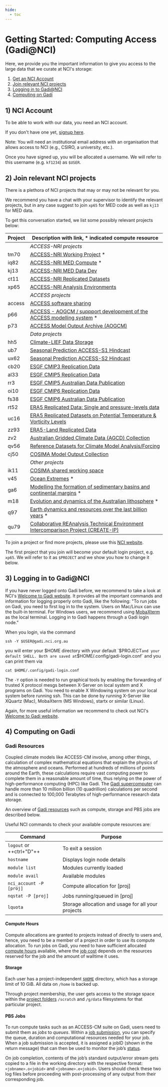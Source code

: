 ```yaml
---
hide:
  - toc
---
```


# <div class="highlight-bg"> Getting Started: Computing Access (Gadi@NCI) </div>

Here, we provide you the important information to give you access to the large data that we curate at NCI's storage:

1) [Get an NCI Account](#1-nci-account)  
2) [Join relevant NCI projects](#2-join-relevant-nci-projects)  
3) [Logging in to Gadi@NCI](#3-logging-in-to-gadinci)  
4) [Computing on Gadi](#4-computing-on-gadi)

## 1) NCI Account

To be able to work with our data, you need an NCI account.

If you don't have one yet, [signup here](https://my.nci.org.au/mancini/signup/0).

Note: You will need an institutional email address with an organisation that allows access to NCI (e.g., CSIRO, a university, etc.).

Once you have signed up, you will be allocated a username. We will refer to this username (e.g. `kf1234`) as `$USER`.

## 2) Join relevant NCI projects

There is a plethora of NCI projects that may or may not be relevant for you.

We recommend you have a chat with your supervisor to identify the relevant projects, but in any case suggest to join `xp65` for MED code as well as `kj13` for MED data.

To get this conversation started, we list some possibly relevant projects below:

| Project | Description with link, * indicated compute resource|
|------|---------------------------------------------------------------------------------------------------------------------------------|
| | *ACCESS-NRI projects* |
| tm70 | <a href="https://my.nci.org.au/mancini/project/tm70" target="_blank">ACCESS-NRI Working Project</a> * |
| iq82 | <a href="https://my.nci.org.au/mancini/project/iq82" target="_blank">ACCESS-NRI MED Compute</a> * |
| kj13 | <a href="https://my.nci.org.au/mancini/project/kj13" target="_blank">ACCESS-NRI MED Data Dev</a> |
| ct11 | <a href="https://my.nci.org.au/mancini/project/ct11" target="_blank">ACCESS-NRI Replicated Datasets</a> |
| xp65 | <a href="https://my.nci.org.au/mancini/project/xp65" target="_blank">ACCESS-NRI Analysis Environments</a> |
| | *ACCESS projects* |
| access | <a href="https://my.nci.org.au/mancini/project/access" target="_blank">ACCESS software sharing</a> |
| p66  | <a href="https://my.nci.org.au/mancini/project/p66"  target="_blank">ACCESS - AOGCM / suppport development of the ACCESS modelling system</a> * |
| p73  | <a href="https://my.nci.org.au/mancini/project/p73"  target="_blank">ACCESS Model Output Archive (AOGCM)</a> |
| | *Data projects* |
| hh5  | <a href="https://my.nci.org.au/mancini/project/hh5"  target="_blank">Climate-LIEF Data Storage</a> |
| ub7  | <a href="https://my.nci.org.au/mancini/project/ub7"  target="_blank">Seasonal Prediction ACCESS-S1 Hindcast</a> |
| ux62 | <a href="https://my.nci.org.au/mancini/project/ux62" target="_blank">Seasonal Prediction ACCESS-S2 Hindcast</a> |
| cb20 | <a href="https://my.nci.org.au/mancini/project/cb20" target="_blank">ESGF CMIP3 Replication Data</a> |
| al33 | <a href="https://my.nci.org.au/mancini/project/al33" target="_blank">ESGF CMIP5 Replication Data</a> |
| rr3  | <a href="https://my.nci.org.au/mancini/project/rr3"  target="_blank">ESGF CMIP5 Australian Data Publication</a> |
| oi10 | <a href="https://my.nci.org.au/mancini/project/oi10" target="_blank">ESGF CMIP6 Replication Data</a> |
| fs38 | <a href="https://my.nci.org.au/mancini/project/fs38" target="_blank">ESGF CMIP6 Australian Data Publication</a> |
| rt52 | <a href="https://my.nci.org.au/mancini/project/rt52" target="_blank">ERA5 Replicated Data: Single and pressure-levels data</a> |
| uc16 | <a href="https://my.nci.org.au/mancini/project/uc16" target="_blank">ERA5 Replicated Datasets on Potential Temperature & Vorticity Levels</a> |
| zz93 | <a href="https://my.nci.org.au/mancini/project/zz93" target="_blank">ERA5-Land Replicated Data</a> |
| zv2  | <a href="https://my.nci.org.au/mancini/project/zv2"  target="_blank">Australian Gridded Climate Data (AGCD) Collection</a> |
| qv56 | <a href="https://my.nci.org.au/mancini/project/qv56" target="_blank">Reference Datasets for Climate Model Analysis/Forcing</a> |
| cj50 | <a href="https://my.nci.org.au/mancini/project/cj50" target="_blank">COSIMA Model Output Collection</a> |
| | *Other projects* |
| ik11 | <a href="https://my.nci.org.au/mancini/project/ik11" target="_blank">COSIMA shared working space</a> |
| v45  | <a href="https://my.nci.org.au/mancini/project/v45"  target="_blank">Ocean Extremes</a> * |
| ga6  | <a href="https://my.nci.org.au/mancini/project/ga6"  target="_blank">Modelling the formation of sedimentary basins and continental margins</a> * |
| m18  | <a href="https://my.nci.org.au/mancini/project/m18"  target="_blank">Evolution and dynamics of the Australian lithosphere</a> * |
| q97  | <a href="https://my.nci.org.au/mancini/project/q97"  target="_blank">Earth dynamics and resources over the last billion years</a> * |
| qu79 | <a href="https://my.nci.org.au/mancini/project/qu79" target="_blank">Collaborative REAnalysis Technical Environment Intercomparison Project (CREATE-IP)</a> |

To join a project or find more projects, please use this [NCI website](https://my.nci.org.au/mancini/project-search).

The first project that you join will become your default login project, e.g. `xp65`. We will refer to it as `$PROJECT` and we show you how to change it below.

## 3) Logging in to Gadi@NCI

If you have never logged onto Gadi before, we recommend to take a look at NCI's [Welcome to Gadi website](https://opus.nci.org.au/display/Help/0.+Welcome+to+Gadi).
It provides all the important commands and information for logging properly onto Gadi, like the following:
"To run jobs on Gadi, you need to first log in to the system. Users on Mac/Linux can use the built-in terminal. For Windows users, we recommend using [MobaXterm](https://mobaxterm.mobatek.net/) as the local terminal. Logging in to Gadi happens through a Gadi login node."

When you login, via the command
```
ssh -Y $USER@gadi.nci.org.au
```
you will enter your $HOME directory with your default `$PROJECT` and your default SHELL. Both are saved at `$HOME/.config/gadi-login.conf` and you can print them via
```
cat $HOME/.config/gadi-login.conf
```

The `-Y` option is needed to run graphical tools by enabling the forwarding of trusted X protocol mesgs between X-Server on local system and X programs on Gadi. 
You need to enable X Windowing system on your local system before running ssh. This can be done by running X-Server like XQuartz (Mac), MobaXterm (MS Windows), startx or similar (Linux).

Again, for more useful information we recommend to check out NCI's [Welcome to Gadi website](https://opus.nci.org.au/display/Help/0.+Welcome+to+Gadi).

## 4) Computing on Gadi

### Gadi Resources
Coupled climate models like ACCESS-CM involve, among other things, calculation of complex mathematical equations that explain the physics of the atmosphere and oceans. Performed at hundreds of millions of points around the Earth, these calculations require vast computing power to complete them in a reasonable amount of time, thus relying on the power of  high-performance computing (HPC) like Gadi. The [Gadi supercomputer](https://nci.org.au/our-systems/hpc-systems) can handle more than 10 million billion (10 quadrillion) calculations per second and is connected to 100,000 Terabytes of high-performance research data storage.

An overview of [Gadi resources](https://opus.nci.org.au/display/Help/0.+Welcome+to+Gadi#id-0.WelcometoGadi-GadiResources) such as compute, storage and PBS jobs are described below. 

Useful NCI commands to check your available compute resources are:

| Command                |   Purpose                  |
| ---------------------- | -------------              |
| `logout` or ++ctrl+"D"++ | To exit a session          |
| `hostname`             | Displays login node details|
| `module list`          | Modules currently loaded   |
| `module avail`         | Available modules          |
| `nci_account -P [proj]`| Compute allocation for [proj]|
| `nqstat -P [proj]`     | Jobs running/queued in [proj]|
| `lquota`               | Storage allocation and usage for all your projects|

#### Compute Hours
Compute allocations are granted to projects instead of directly to users and, hence, you need to be a member of a project in order to use its compute allocation. To run jobs on Gadi, you need to have sufficient allocated [compute hours](https://opus.nci.org.au/display/Help/0.+Welcome+to+Gadi#id-0.WelcometoGadi-ComputeHours) available, where the [job cost](https://opus.nci.org.au/display/Help/2.+Compute+Grant+and+Job+Debiting) depends on the resources reserved for the job and the amount of walltime it uses. 

#### Storage 
Each user has a project-independent [`$HOME`](https://opus.nci.org.au/display/Help/0.+Welcome+to+Gadi#id-0.WelcometoGadi-TheHomeFolder$HOME) directory, which has a storage limit of 10 GiB. All data on `/home` is backed up.

Through project membership, the user gets access to the storage space within the
[project folders](https://opus.nci.org.au/display/Help/0.+Welcome+to+Gadi#id-0.WelcometoGadi-ProjectFolderonLustreFilesystems/scratchand/g/data) `/scratch` and  `/g/data` filesystems for that particular project.

#### PBS Jobs
To run compute tasks such as an ACCESS-CM suite on Gadi, users need to submit them as *jobs* to *queues*. Within a [job submission](https://opus.nci.org.au/display/Help/0.+Welcome+to+Gadi#id-0.WelcometoGadi-JobSubmission), you can specify the queue, duration and computational resources needed for your job. When a job submission is accepted, it is assigned a jobID (shown in the return message) that can then be used to monitor the job’s [status](https://opus.nci.org.au/display/Help/0.+Welcome+to+Gadi#id-0.WelcometoGadi-QueueStatus). 

On job completion, contents of the job’s standard output/error stream gets copied to a file in the working directory with the respective format: `<jobname>.o<jobid>` and `<jobname>.e<jobid>`. Users should check these two log files before proceeding with post-processing of any output from their corresponding job.
